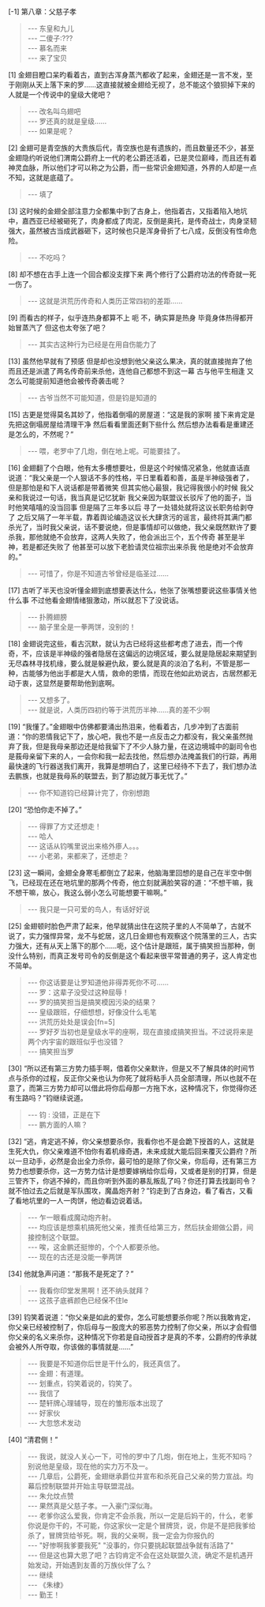 
[-1] 第八章：父慈子孝
>--- 东皇和九儿<br>
>--- 二傻子:???<br>
>--- 慕名而来<br>
>--- 来了宝贝<br>

[1] 金翅目瞪口呆旳看着古，直到古浑身蒸汽都收了起来，金翅还是一言不发，至于刚刚从天上落下来的罗……这直接就被金翅给无视了，总不能这个狼狈掉下来的人就是一个传说中的皇级大佬吧？
>--- 改名叫乌翅吧<br>
>--- 罗还真的就是皇级……<br>
>--- 如果是呢？<br>

[2] 金翅可是青空族的大贵族后代，青空族也是有遗族的，而且数量还不少，甚至金翅隐约听说他们渭南公爵府上一代的老公爵还活着，已是灵位巅峰，而且还有着神灵血脉，所以他们才可以称之为公爵，而一些常识金翅知道，外界的人却是一点不知，这就是底蕴了。
>--- 填了<br>

[3] 这时候的金翅全部注意力全都集中到了古身上，他指着古，又指着陷入地坑中，嘉西亚已经被砸死了，肉身都成了肉泥，反倒是奥托，是传奇战士，肉身坚韧强大，虽然被古当成武器砸下，这时候也只是浑身骨折了七八成，反倒没有性命危险。
>--- 不吃吗？<br>

[8] 却不想在古手上连一个回合都没支撑下来 两个修行了公爵府功法的传奇就一死一伤了。
>--- 这就是洪荒历传奇和人类历正常四初的差距……<br>

[9] 而看古的样子，似乎连热身都算不上 呃 不，确实算是热身 毕竟身体热得都开始冒蒸汽了 但这也太夸张了吧？
>--- 其实古这种行为已经是在用自伤能力了<br>

[13] 虽然他早就有了预感 但是却也没想到他父亲这么果决，真的就直接抛弃了他 而且还是派遣了两名传奇前来杀他，连他自己都想不到这一幕 古与他平生相逢 又怎么可能提前知道他会被传奇袭击呢？
>--- 古爷当然不可能知道，但是钧是知道的<br>

[15] 古更是觉得莫名其妙了，他指着倒塌的房屋道：“这是我的家啊 接下来肯定是先把这倒塌房屋给清理干净 然后看看里面还剩下些什么 然后想办法看看是重建还是怎么的，不然呢？”
>--- 喂，老罗中了几炮，倒在地上呢。可能要挂了。<br>

[16] 金翅翻了个白眼，他有太多槽想要吐，但是这个时候情况紧急，他就直话直说道：“我父亲是一个人狠话不多的性格，平日里看着和善，虽是半神级强者了，但是那怕是和下人说话都是带着微笑 但其实他心最狠，我记得我很小的时候 我父亲和我说过一句话，我当真是记忆犹新 我父亲因为联盟议长驳斥了他的面子，当时他笑嘻嘻的没当回事 但是隔了三年多以后 寻了一处错处就将这议长职务给剥夺了 之后又隔了一年半载，靠着舆论编造这议长大肆贪污的谣言，最终将其满门都杀光了，当时我父亲说，话不要说绝，但是事情却可以做绝，我父亲既然默许了要杀我，那他就绝不会放弃，这两人失败了，他会派出三个，五个传奇 甚至是半神，若是都还失败了 他甚至可以放下老脸请灵位祖宗出来杀我 他是绝对不会放弃的。”
>--- 可惜了，你是不知道古爷曾经是临圣过……<br>

[17] 古听了半天也没听懂金翅到底想要表达什么，他张了张嘴想要说这些事情关他什么事 不过他看金翅情绪狠激动，所以就忍下了没说话。
>--- 扑腾翅膀<br>
>--- 脑子里全是一拳两饼，没别的！<br>

[18] 金翅说完这些，看古沉默，就认为古已经将这些都考虑了进去，而一个传奇，不，应该是半神级的强者隐居在这偏远的边境区域，要么就是隐居起来期望到无尽森林寻找机缘，要么就是躲避仇敌，要么就是真的淡泊了名利，不管是那一种，古能够为他出手都是大人情，救命的恩情，而现在他如此劝说古，古居然都无动于衷，这显然是要帮助他到底啊。
>--- 又想多了。<br>
>--- 就是说，人类历四初约等于洪荒历半神……真的差不少啊<br>

[19] “我懂了。”金翅眼中仿佛都要涌出热泪来，他看着古，几步冲到了古面前道：“你的恩情我记下了，放心吧，我也不是一点反击之力都没有，我父亲虽然抛弃了我，但是我母亲那边还是给我留下了不少人脉力量，在这边境城中的副司令也是莪母亲留下来的人，一会你和我一起去找他，然后想办法掩盖我们的行踪，再用最快速的飞行器送我们离开，我算是想明白了，这里已经待不下去了，我们想办法去鹏族，也就是我母系的联盟去，到了那边就万事无忧了。”
>--- 你不知道钧已经算计完了，你别想跑<br>

[20] “恐怕你走不掉了。”
>--- 得罪了方丈还想走！<br>
>--- 哈人<br>
>--- 这话从钧嘴里说出来格外瘆人。。。<br>
>--- 小老弟，来都来了，还想走？<br>

[23] 这一瞬间，金翅全身寒毛都倒立了起来，他脑海里回想的是自己在半空中倒飞，已经现在还在地坑里的那两个传奇，他立刻就满脸笑容的道：“不想干嘛，我不想干嘛，放心，我这么弱小怎么可能想要干嘛啊。”
>--- 我只是一只可爱的鸟人，有话好好说<br>

[25] 金翅顿时脸色严肃了起来，他早就猜出住在这院子里的人不简单了，古就不说了，实力强悍异常，龙不与蛇居，这几日金翅也有观察这个院落里的三人，古实力强大，还有从天上落下的那个……呃，这个估计是跟班，属于搞笑担当那种，倒没什么特别，而真正发号司令的反倒是这个看起来很平常普通的男子，这人肯定也不简单。
>--- 你这话要是让罗知道他非得弄死你不可……<br>
>--- 罗：这辈子没受过这种屈辱！<br>
>--- 罗的搞笑担当是搞笑模因污染的结果？<br>
>--- 皇级跟班，仔细想想，好像没什么毛笔<br>
>--- 洪荒历处处是误会[fn=5]<br>
>--- 罗好歹当初也是皇级水平的座啊，现在直接成搞笑担当。不过说将来是两个内宇宙的跟班似乎也没错？<br>
>--- 搞笑担当罗<br>

[30] “所以还有第三方势力插手啊，借着你父亲默许，但是又不了解具体的时间节点与杀你的过程，反正你父亲也认为你死了就将粘手人员全部清理，所以也就不在意了，而第三方势力却可以借此将你后母那一方拖下水，这种情况下，你觉得你还有生路吗？”钧继续说道。
>--- 钧 : 没错，正是在下<br>
>--- 鹏方面的人嘛？<br>

[32] “逃，肯定逃不掉，你父亲想要杀你，我看你也不是会跪下授首的人，这就是生死大仇，你父亲难道不怕你有着机缘奇遇，未来成就大能后回来覆灭公爵府？所以一旦动手，必然是会出全力杀你，最可怕的是除了你父亲，你后母，还有第三方势力也想要杀你，这一方势力估计是想要嫁祸给你后母，又或者是别的打算，但是三管齐下，你逃不掉的，而且你听到外面的暴乱叛乱了吗？你还打算去找副司令？就不怕过去之后就是军队围攻，魔晶炮齐射？”钧走到了古身边，看了看古，又看了看地坑里的一人一肉饼，他边看边说着话。
>--- 乍一眼看成魔动炮齐射。<br>
>--- 均应该是想乘机搞死他父亲，推责任给第三方，然后扶金翅做公爵，间接控制这个联盟。<br>
>--- 唉，这金鹏还挺惨的，个个人都要杀他。<br>
>--- 现在的古还是没能一拳两饼<br>

[34] 他就急声问道：“那我不是死定了？”
>--- 我看你印堂发黑啊！还不纳头就拜？<br>
>--- 这孩子底裤颜色已经保不住le<br>

[39] 钧笑着说道：“你父亲是如此的爱你，怎么可能想要杀你呢？所以我敢肯定，你父亲已经被控制了，你后母与一股庞大的邪恶势力控制了你父亲，所以才会假借你父亲的名义来杀你，这种情况下你若是自动授首才是真的不孝，公爵府的传承就会被外人所夺取，你该做的事情就是……”
>--- 我要是不知道你后世是干什么的，我还真信了。<br>
>--- 金翅：有道理。<br>
>--- 划重点，钧笑着说的，钧笑了。<br>
>--- 我信了<br>
>--- 楚轩牌心理辅导，现在的雏形版本出现了<br>
>--- 好家伙<br>
>--- 大忽悠术发动<br>

[40] “清君侧！”
>--- 我说，就没人关心一下，可怜的罗中了几炮，倒在地上，生死不知吗？别说他是皇级，现在他的实力万不及一。<br>
>--- 几章后，公爵死，金翅继承爵位并宣布和杀死自己父亲的势力宣战。均幕后控制联盟并开始主导联盟混战。<br>
>--- 朱允炆点赞<br>
>--- 果然真是父慈子孝。一入豪门深似海。<br>
>--- 老爹你这么爱我，你肯定不会杀我，所以一定是后妈干的，什么，老爹你说是你干的，不可能，你这家伙一定是个冒牌货，说，你是不是把我爹给杀了，冒牌货给爷死。啊，我的父亲啊，我一定会为你报仇的<br>
>--- "好惨啊我爹要我死"
"没事的，你只要挑起联盟战争就有活路了"<br>
>--- 但是这也算大恩了吧？古钧肯定不会在这处联盟久流，确定不是机遇开始发动，开始遇到友善的万族伙伴了么？<br>
>--- 继续<br>
>--- 《朱棣》<br>
>--- 勤王！<br>
